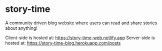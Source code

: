 # story-time

A community driven blog website where users can read and share stories about anything!

Client-side is hosted at: https://story-time-web.netlify.app
Server-side is hosted at: https://story-time-blog.herokuapp.com/posts
